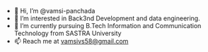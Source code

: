 - 👋 Hi, I’m @vamsi-panchada
- 👀 I’m interested in Back3nd Development and data engineering.
- 🌱 I’m currently pursuing B.Tech Information and Communication Technology from SASTRA University
- 📫 Reach me at vamsivs58@gmail.com

<!---
vamsi-panchada/vamsi-panchada is a ✨ special ✨ repository because its `README.md` (this file) appears on your GitHub profile.
You can click the Preview link to take a look at your changes.
--->
